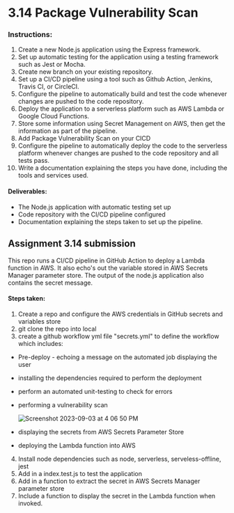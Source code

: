 # 3.14 Package Vulnerability Scan


### Instructions:

1. Create a new Node.js application using the Express framework.
2. Set up automatic testing for the application using a testing framework such as Jest or Mocha.
3. Create new branch on your existing repository.
4. Set up a CI/CD pipeline using a tool such as Github Action, Jenkins, Travis CI, or CircleCI.
5. Configure the pipeline to automatically build and test the code whenever changes are pushed to the code repository.
6. Deploy the application to a serverless platform such as AWS Lambda or Google Cloud Functions.
7. Store some information using Secret Management on AWS, then get the information as part of the pipeline.
8. Add Package Vulnerability Scan on your CICD
9. Configure the pipeline to automatically deploy the code to the serverless platform whenever changes are pushed to the code repository and all tests pass.
10. Write a documentation explaining the steps you have done, including the tools and services used.

#### Deliverables:

- The Node.js application with automatic testing set up
- Code repository with the CI/CD pipeline configured
- Documentation explaining the steps taken to set up the pipeline.

## Assignment 3.14 submission

This repo runs a CI/CD pipeline in GitHub Action to deploy a Lambda function in AWS.  It also echo's out the variable stored in AWS Secrets Manager parameter store.  The output of the node.js application also contains the secret message.

#### Steps taken:
1. Create a repo and configure the AWS credentials in GitHub secrets and variables store
2. git clone the repo into local
3. create a github workflow yml file "secrets.yml" to define the workflow which includes:
- Pre-deploy - echoing a message on the automated job displaying the user 
- installing the dependencies required to perform the deployment
- perform an automated unit-testing to check for errors
- performing a vulnerability scan

  ![Screenshot 2023-09-03 at 4 06 50 PM](https://github.com/vincent8055/3.14_package_scan/assets/127754761/9f914def-6dda-4a7e-a333-d549d1fccf8c)

- displaying the secrets from AWS Secrets Parameter Store
- deploying the Lambda function into AWS
4. Install node dependencies such as node, serverless, serveless-offline, jest
5. Add in a index.test.js to test the application
6. Add in a function to extract the secret in AWS Secrets Manager parameter store
7. Include a function to display the secret in the Lambda function when invoked.
